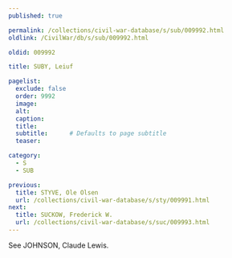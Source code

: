 ```yaml
---
published: true

permalink: /collections/civil-war-database/s/sub/009992.html
oldlink: /CivilWar/db/s/sub/009992.html

oldid: 009992

title: SUBY, Leiuf

pagelist:
  exclude: false
  order: 9992
  image: 
  alt:
  caption:
  title:
  subtitle:      # Defaults to page subtitle
  teaser:

category: 
  - S 
  - SUB

previous:
  title: STYVE, Ole Olsen
  url: /collections/civil-war-database/s/sty/009991.html  
next:
  title: SUCKOW, Frederick W.
  url: /collections/civil-war-database/s/suc/009993.html   
---
```

See JOHNSON, Claude Lewis.